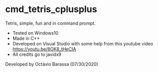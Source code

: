 # cmd_tetris_cplusplus
Tetris, simple, fun and in command prompt.

- Tested on Windows10
- Made in C++
- Developed on Visual Studio with some help from this youtube video https://youtu.be/8OK8_tHeCIA
- All credits go to javidx9

Developed by Octávio Barassa (07/30/2020)

